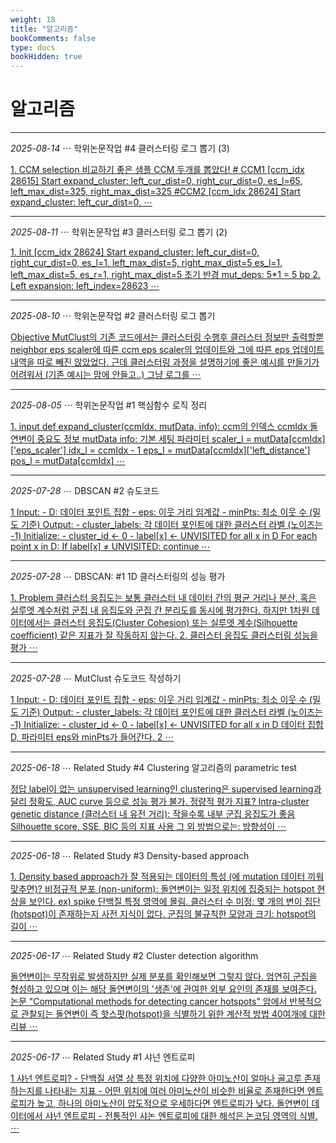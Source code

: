```yaml
---
weight: 18
title: "알고리즘"
bookComments: false
type: docs
bookHidden: true
---
```


# 알고리즘

---

*2025-08-14* ⋯ 학위논문작업 #4 클러스터링 로그 뽑기 (3)

[1. CCM selection 비교하기 좋은 샘플 CCM 두개를 뽑았다! # CCM1 [ccm_idx 28615] Start expand_cluster: left_cur_dist=0, right_cur_dist=0, es_l=65, left_max_dist=325, right_max_dist=325 #CCM2 [ccm_idx 28624] Start expand_cluster: left_cur_dist=0, ⋯](https://yshghid.github.io/docs/study/algorithm/algo17/)

---

*2025-08-11* ⋯ 학위논문작업 #3 클러스터링 로그 뽑기 (2)

[1. Init [ccm_idx 28624] Start expand_cluster: left_cur_dist=0, right_cur_dist=0, es_l=1, left_max_dist=5, right_max_dist=5 es_l=1, left_max_dist=5, es_r=1, right_max_dist=5 초기 반경 mut_deps: 5*1 = 5 bp 2. Left expansion: left_index=28623 ⋯](https://yshghid.github.io/docs/study/algorithm/algo16/)

---

*2025-08-10* ⋯ 학위논문작업 #2 클러스터링 로그 뽑기

[Objective MutClust의 기존 코드에서는 클러스터링 수행후 클러스터 정보만 출력할뿐 neighbor eps scaler에 따른 ccm eps scaler의 업데이트와 그에 따른 eps 업데이트 내역을 따로 빼진 않았었다. 근데 클러스터링 과정을 설명하기에 좋은 예시를 만들기가 어려워서 (기존 예시는 맘에 안들고..) 그냥 로그를  ⋯](https://yshghid.github.io/docs/study/algorithm/algo14/)

---

*2025-08-05* ⋯ 학위논문작업 #1 핵심함수 로직 정리

[1. input def expand_cluster(ccmIdx, mutData, info): ccm의 인덱스 ccmIdx 돌연변이 중요도 정보 mutData info: 기본 세팅 파라미터  scaler_l = mutData[ccmIdx]['eps_scaler'] idx_l = ccmIdx - 1 eps_l = mutData[ccmIdx]['left_distance'] pos_l = mutData[ccmIdx] ⋯](https://yshghid.github.io/docs/study/algorithm/algo13/)

---

*2025-07-28* ⋯ DBSCAN #2 슈도코드

[1 Input: - D: 데이터 포인트 집합 - eps: 이웃 거리 임계값 - minPts: 최소 이웃 수 (밀도 기준) Output: - cluster_labels: 각 데이터 포인트에 대한 클러스터 라벨 (노이즈는 -1) Initialize: - cluster_id ← 0 - label[x] ← UNVISITED for all x in D For each point x in D: If label[x] ≠ UNVISITED: continue ⋯](https://yshghid.github.io/docs/study/ai/ai9/)

---

*2025-07-28* ⋯ DBSCAN: #1 1D 클러스터링의 성능 평가

[1. Problem 클러스터 응집도는 보통 클러스터 내 데이터 간의 평균 거리나 분산, 혹은 실루엣 계수처럼 군집 내 응집도와 군집 간 분리도를 동시에 평가한다. 하지만 1차원 데이터에서는 클러스터 응집도(Cluster Cohesion) 또는 실루엣 계수(Silhouette coefficient) 같은 지표가 잘 작동하지 않는다. 2. 클러스터 응집도 클러스터링 성능을 평가 ⋯](https://yshghid.github.io/docs/study/ai/ai8/)

---

*2025-07-28* ⋯ MutClust 슈도코드 작성하기

[1 Input: - D: 데이터 포인트 집합 - eps: 이웃 거리 임계값 - minPts: 최소 이웃 수 (밀도 기준) Output: - cluster_labels: 각 데이터 포인트에 대한 클러스터 라벨 (노이즈는 -1) Initialize: - cluster_id ← 0 - label[x] ← UNVISITED for all x in D 데이터 집합 D, 파라미터 eps와 minPts가 들어간다. 2 ⋯](https://yshghid.github.io/docs/study/ai/ai10/)

---

*2025-06-18* ⋯ Related Study #4 Clustering 알고리즘의 parametric test

[정답 label이 없는 unsupervised learning인 clustering은 supervised learning과 달리 정확도, AUC curve 등으로 성능 평가 불가. 정량적 평가 지표? Intra-cluster genetic distance (클러스터 내 유전 거리): 작을수록 내부 군집 응집도가 좋음 Silhouette score, SSE, BIC 등의 지표 사용 그 외 방법으로는: 방향성이  ⋯](https://yshghid.github.io/docs/study/tech/tech25/)

---

*2025-06-18* ⋯ Related Study #3 Density-based approach

[1. Density based approach가 잘 적용되는 데이터의 특성 (에 mutation 데이터 끼워맞추면)? 비정규적 분포 (non-uniform): 돌연변이는 일정 위치에 집중되는 hotspot 현상을 보인다. ex) spike 단백질 특정 영역에 몰림. 클러스터 수 미정: 몇 개의 변이 집단(hotspot)이 존재하는지 사전 지식이 없다. 군집의 불규칙한 모양과 크기: hotspot의 길이 ⋯](https://yshghid.github.io/docs/study/tech/tech24/)

---

*2025-06-17* ⋯ Related Study #2 Cluster detection algorithm

[돌연변이는 무작위로 발생하지만 실제 분포를 확인해보면 그렇지 않다. 엄연히 군집을 형성하고 있으며 이는 해당 돌연변이의 '생존'에 관여한 외부 요인의 존재를 보여준다. 논문 "Computational methods for detecting cancer hotspots" 암에서 반복적으로 관찰되는 돌연변이 즉 핫스팟(hotspot)을 식별하기 위한 계산적 방법 40여개에 대한 리뷰 ⋯](https://yshghid.github.io/docs/study/tech/tech23/)

---

*2025-06-17* ⋯ Related Study #1 샤넌 엔트로피

[1 샤넌 엔트로피? - 단백질 서열 상 특정 위치에 다양한 아미노산이 얼마나 골고루 존재하는지를 나타내는 지표 - 어떤 위치에 여러 아미노산이 비슷한 비율로 존재한다면 엔트로피가 높고, 하나의 아미노산이 압도적으로 우세하다면 엔트로피가 낮다. 돌연변이 데이터에서 샤넌 엔트로피 - 전통적인 샤논 엔트로피에 대한 해석은 논코딩 영역의 식별. ⋯](https://yshghid.github.io/docs/study/tech/tech22/)


#
